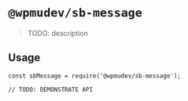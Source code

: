 # `@wpmudev/sb-message`

> TODO: description

## Usage

```
const sbMessage = require('@wpmudev/sb-message');

// TODO: DEMONSTRATE API
```
